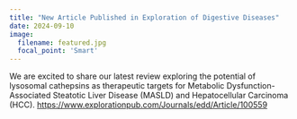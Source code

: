 ```yaml
---
title: "New Article Published in Exploration of Digestive Diseases"
date: 2024-09-10
image:
  filename: featured.jpg
  focal_point: 'Smart'
---
```


We are excited to share our latest review exploring the potential of lysosomal cathepsins as therapeutic targets for Metabolic Dysfunction-Associated Steatotic Liver Disease (MASLD) and Hepatocellular Carcinoma (HCC).
https://www.explorationpub.com/Journals/edd/Article/100559